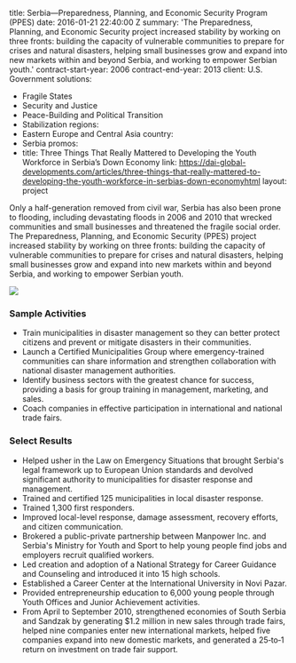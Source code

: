 
title: Serbia—Preparedness, Planning, and Economic Security Program (PPES)
date: 2016-01-21 22:40:00 Z
summary: 'The Preparedness, Planning, and Economic Security project increased stability
  by working on three fronts: building the capacity of vulnerable communities to prepare
  for crises and natural disasters, helping small businesses grow and expand into
  new markets within and beyond Serbia, and working to empower Serbian youth.'
contract-start-year: 2006
contract-end-year: 2013
client: U.S. Government
solutions:
- Fragile States
- Security and Justice
- Peace-Building and Political Transition
- Stabilization
regions:
- Eastern Europe and Central Asia
country:
- Serbia
promos:
- title: Three Things That Really Mattered to Developing the Youth Workforce in Serbia’s
    Down Economy
  link: https://dai-global-developments.com/articles/three-things-that-really-mattered-to-developing-the-youth-workforce-in-serbias-down-economyhtml
layout: project


Only a half-generation removed from civil war, Serbia has also been prone to flooding, including devastating floods in 2006 and 2010 that wrecked communities and small businesses and threatened the fragile social order. The Preparedness, Planning, and Economic Security (PPES) project increased stability by working on three fronts: building the capacity of vulnerable communities to prepare for crises and natural disasters, helping small businesses grow and expand into new markets within and beyond Serbia, and working to empower Serbian youth.

![][1]

### Sample Activities

* Train municipalities in disaster management so they can better protect citizens and prevent or mitigate disasters in their communities.
* Launch a Certified Municipalities Group where emergency-trained communities can share information and strengthen collaboration with national disaster management authorities.
* Identify business sectors with the greatest chance for success, providing a basis for group training in management, marketing, and sales.
* Coach companies in effective participation in international and national trade fairs.

### Select Results

* Helped usher in the Law on Emergency Situations that brought Serbia's legal framework up to European Union standards and devolved significant authority to municipalities for disaster response and management.
* Trained and certified 125 municipalities in local disaster response.
* Trained 1,300 first responders.
* Improved local-level response, damage assessment, recovery efforts, and citizen communication.
* Brokered a public-private partnership between Manpower Inc. and Serbia's Ministry for Youth and Sport to help young people find jobs and employers recruit qualified workers.
* Led creation and adoption of a National Strategy for Career Guidance and Counseling and introduced it into 15 high schools.
* Established a Career Center at the International University in Novi Pazar.
* Provided entrepreneurship education to 6,000 young people through Youth Offices and Junior Achievement activities.
* From April to September 2010, strengthened economies of South Serbia and Sandzak by generating $1.2 million in new sales through trade fairs, helped nine companies enter new international markets, helped five companies expand into new domestic markets, and generated a 25‐to‐1 return on investment on trade fair support.

[1]: https://assetify-dai.com/projects/serbiainner.jpg
